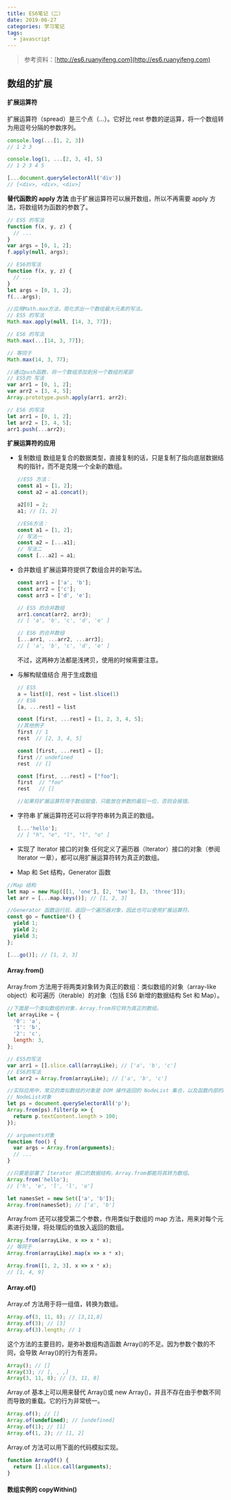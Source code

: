 ```yaml
---
title: ES6笔记（二）
date: 2019-06-27
categories: 学习笔记
tags:
  - javascript
---
```


> 参考资料：[http://es6.ruanyifeng.com](http://es6.ruanyifeng.com)

## 数组的扩展

#### 扩展运算符

扩展运算符（spread）是三个点（...）。它好比 rest 参数的逆运算，将一个数组转为用逗号分隔的参数序列。

```javascript
console.log(...[1, 2, 3])
// 1 2 3

console.log(1, ...[2, 3, 4], 5)
// 1 2 3 4 5

[...document.querySelectorAll('div')]
// [<div>, <div>, <div>]
```

**替代函数的 apply 方法**
由于扩展运算符可以展开数组，所以不再需要 apply 方法，将数组转为函数的参数了。

```javascript
// ES5 的写法
function f(x, y, z) {
  // ...
}
var args = [0, 1, 2];
f.apply(null, args);

// ES6的写法
function f(x, y, z) {
  // ...
}
let args = [0, 1, 2];
f(...args);

//应用Math.max方法，简化求出一个数组最大元素的写法。
// ES5 的写法
Math.max.apply(null, [14, 3, 77]);

// ES6 的写法
Math.max(...[14, 3, 77]);

// 等同于
Math.max(14, 3, 77);

//通过push函数，将一个数组添加到另一个数组的尾部
// ES5的 写法
var arr1 = [0, 1, 2];
var arr2 = [3, 4, 5];
Array.prototype.push.apply(arr1, arr2);

// ES6 的写法
let arr1 = [0, 1, 2];
let arr2 = [3, 4, 5];
arr1.push(...arr2);
```

**扩展运算符的应用**

- 复制数组
  数组是复合的数据类型，直接复制的话，只是复制了指向底层数据结构的指针，而不是克隆一个全新的数组。

  ```javascript
  //ES5 方法：
  const a1 = [1, 2];
  const a2 = a1.concat();

  a2[0] = 2;
  a1; // [1, 2]

  //ES6方法：
  const a1 = [1, 2];
  // 写法一
  const a2 = [...a1];
  // 写法二
  const [...a2] = a1;
  ```

- 合并数组
  扩展运算符提供了数组合并的新写法。

  ```javascript
  const arr1 = ['a', 'b'];
  const arr2 = ['c'];
  const arr3 = ['d', 'e'];

  // ES5 的合并数组
  arr1.concat(arr2, arr3);
  // [ 'a', 'b', 'c', 'd', 'e' ]

  // ES6 的合并数组
  [...arr1, ...arr2, ...arr3];
  // [ 'a', 'b', 'c', 'd', 'e' ]
  ```

  不过，这两种方法都是浅拷贝，使用的时候需要注意。

- 与解构赋值结合
  用于生成数组

  ```javascript
  // ES5
  a = list[0], rest = list.slice(1)
  // ES6
  [a, ...rest] = list

  const [first, ...rest] = [1, 2, 3, 4, 5];
  //其他例子
  first // 1
  rest  // [2, 3, 4, 5]

  const [first, ...rest] = [];
  first // undefined
  rest  // []

  const [first, ...rest] = ["foo"];
  first  // "foo"
  rest   // []

  //如果将扩展运算符用于数组赋值，只能放在参数的最后一位，否则会报错。
  ```

- 字符串
  扩展运算符还可以将字符串转为真正的数组。

  ```javascript
  [...'hello'];
  // [ "h", "e", "l", "l", "o" ]
  ```

- 实现了 Iterator 接口的对象
  任何定义了遍历器（Iterator）接口的对象（参阅 Iterator 一章），都可以用扩展运算符转为真正的数组。

- Map 和 Set 结构，Generator 函数

```javascript
//Map 结构
let map = new Map([[1, 'one'], [2, 'two'], [3, 'three']]);
let arr = [...map.keys()]; // [1, 2, 3]

//Generator 函数运行后，返回一个遍历器对象，因此也可以使用扩展运算符。
const go = function*() {
  yield 1;
  yield 2;
  yield 3;
};

[...go()]; // [1, 2, 3]
```

#### Array.from()

Array.from 方法用于将两类对象转为真正的数组：类似数组的对象（array-like object）和可遍历（iterable）的对象（包括 ES6 新增的数据结构 Set 和 Map）。

```javascript
//下面是一个类似数组的对象，Array.from将它转为真正的数组。
let arrayLike = {
  '0': 'a',
  '1': 'b',
  '2': 'c',
  length: 3,
};

// ES5的写法
var arr1 = [].slice.call(arrayLike); // ['a', 'b', 'c']
// ES6的写法
let arr2 = Array.from(arrayLike); // ['a', 'b', 'c']

//实际应用中，常见的类似数组的对象是 DOM 操作返回的 NodeList 集合，以及函数内部的arguments对象。
// NodeList对象
let ps = document.querySelectorAll('p');
Array.from(ps).filter(p => {
  return p.textContent.length > 100;
});

// arguments对象
function foo() {
  var args = Array.from(arguments);
  // ...
}

//只要是部署了 Iterator 接口的数据结构，Array.from都能将其转为数组。
Array.from('hello');
// ['h', 'e', 'l', 'l', 'o']

let namesSet = new Set(['a', 'b']);
Array.from(namesSet); // ['a', 'b']
```

Array.from 还可以接受第二个参数，作用类似于数组的 map 方法，用来对每个元素进行处理，将处理后的值放入返回的数组。

```javascript
Array.from(arrayLike, x => x * x);
// 等同于
Array.from(arrayLike).map(x => x * x);

Array.from([1, 2, 3], x => x * x);
// [1, 4, 9]
```

#### Array.of()

Array.of 方法用于将一组值，转换为数组。

```javascript
Array.of(3, 11, 8); // [3,11,8]
Array.of(3); // [3]
Array.of(3).length; // 1
```

这个方法的主要目的，是弥补数组构造函数 Array()的不足。因为参数个数的不同，会导致 Array()的行为有差异。

```javascript
Array(); // []
Array(3); // [, , ,]
Array(3, 11, 8); // [3, 11, 8]
```

Array.of 基本上可以用来替代 Array()或 new Array()，并且不存在由于参数不同而导致的重载。它的行为非常统一。

```javascript
Array.of(); // []
Array.of(undefined); // [undefined]
Array.of(1); // [1]
Array.of(1, 2); // [1, 2]
```

Array.of 方法可以用下面的代码模拟实现。

```javascript
function ArrayOf() {
  return [].slice.call(arguments);
}
```

#### 数组实例的 copyWithin()
